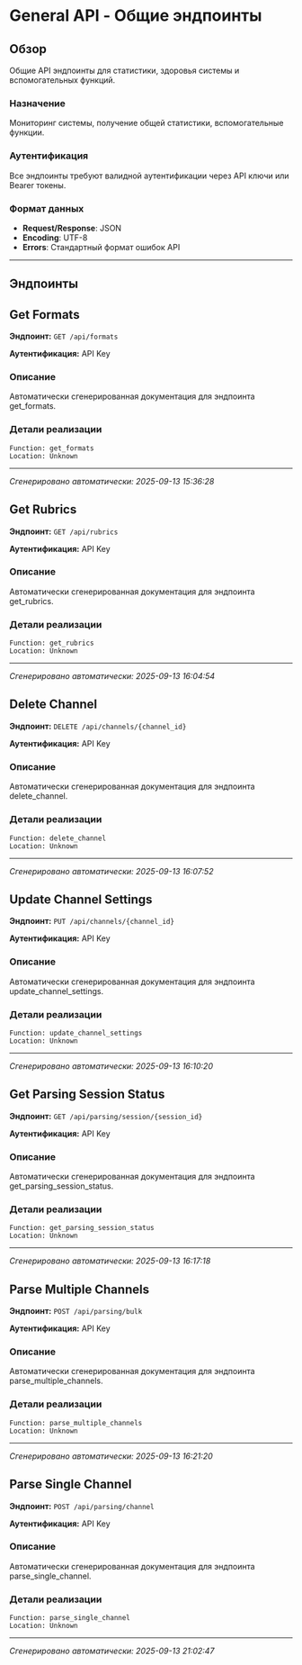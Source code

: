# General API - Общие эндпоинты

## Обзор

Общие API эндпоинты для статистики, здоровья системы и вспомогательных функций.

### Назначение
Мониторинг системы, получение общей статистики, вспомогательные функции.

### Аутентификация
Все эндпоинты требуют валидной аутентификации через API ключи или Bearer токены.

### Формат данных
- **Request/Response**: JSON
- **Encoding**: UTF-8
- **Errors**: Стандартный формат ошибок API

---

## Эндпоинты


## Get Formats

**Эндпоинт:** `GET /api/formats`

**Аутентификация:** API Key

### Описание
Автоматически сгенерированная документация для эндпоинта get_formats.

### Детали реализации
```
Function: get_formats
Location: Unknown
```

---

*Сгенерировано автоматически: 2025-09-13 15:36:28*


## Get Rubrics

**Эндпоинт:** `GET /api/rubrics`

**Аутентификация:** API Key

### Описание
Автоматически сгенерированная документация для эндпоинта get_rubrics.

### Детали реализации
```
Function: get_rubrics
Location: Unknown
```

---

*Сгенерировано автоматически: 2025-09-13 16:04:54*


## Delete Channel

**Эндпоинт:** `DELETE /api/channels/{channel_id}`

**Аутентификация:** API Key

### Описание
Автоматически сгенерированная документация для эндпоинта delete_channel.

### Детали реализации
```
Function: delete_channel
Location: Unknown
```

---

*Сгенерировано автоматически: 2025-09-13 16:07:52*


## Update Channel Settings

**Эндпоинт:** `PUT /api/channels/{channel_id}`

**Аутентификация:** API Key

### Описание
Автоматически сгенерированная документация для эндпоинта update_channel_settings.

### Детали реализации
```
Function: update_channel_settings
Location: Unknown
```

---

*Сгенерировано автоматически: 2025-09-13 16:10:20*


## Get Parsing Session Status

**Эндпоинт:** `GET /api/parsing/session/{session_id}`

**Аутентификация:** API Key

### Описание
Автоматически сгенерированная документация для эндпоинта get_parsing_session_status.

### Детали реализации
```
Function: get_parsing_session_status
Location: Unknown
```

---

*Сгенерировано автоматически: 2025-09-13 16:17:18*


## Parse Multiple Channels

**Эндпоинт:** `POST /api/parsing/bulk`

**Аутентификация:** API Key

### Описание
Автоматически сгенерированная документация для эндпоинта parse_multiple_channels.

### Детали реализации
```
Function: parse_multiple_channels
Location: Unknown
```

---

*Сгенерировано автоматически: 2025-09-13 16:21:20*


## Parse Single Channel

**Эндпоинт:** `POST /api/parsing/channel`

**Аутентификация:** API Key

### Описание
Автоматически сгенерированная документация для эндпоинта parse_single_channel.

### Детали реализации
```
Function: parse_single_channel
Location: Unknown
```

---

*Сгенерировано автоматически: 2025-09-13 21:02:47*
